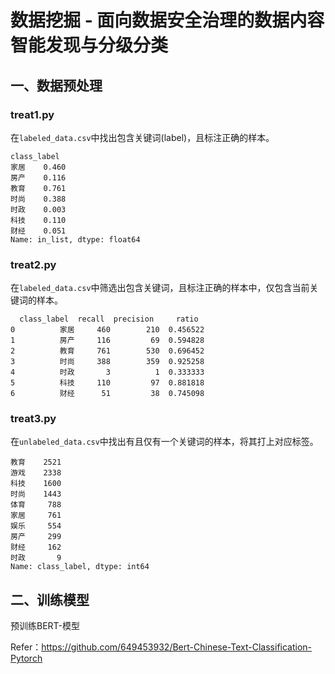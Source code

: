 # 数据挖掘 - 面向数据安全治理的数据内容智能发现与分级分类

## 一、数据预处理

### treat1.py

在`labeled_data.csv`中找出包含关键词(label)，且标注正确的样本。

```
class_label
家居    0.460
房产    0.116
教育    0.761
时尚    0.388
时政    0.003
科技    0.110
财经    0.051
Name: in_list, dtype: float64
```

### treat2.py

在`labeled_data.csv`中筛选出包含关键词，且标注正确的样本中，仅包含当前关键词的样本。

```
  class_label  recall  precision     ratio
0          家居     460        210  0.456522
1          房产     116         69  0.594828
2          教育     761        530  0.696452
3          时尚     388        359  0.925258
4          时政       3          1  0.333333
5          科技     110         97  0.881818
6          财经      51         38  0.745098
```

### treat3.py

在`unlabeled_data.csv`中找出有且仅有一个关键词的样本，将其打上对应标签。

```
教育    2521
游戏    2338
科技    1600
时尚    1443
体育     788
家居     761
娱乐     554
房产     299
财经     162
时政       9
Name: class_label, dtype: int64
```

## 二、训练模型

预训练BERT-模型

Refer：https://github.com/649453932/Bert-Chinese-Text-Classification-Pytorch

